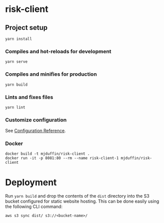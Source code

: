 # risk-client

## Project setup
```
yarn install
```

### Compiles and hot-reloads for development
```
yarn serve
```

### Compiles and minifies for production
```
yarn build
```

### Lints and fixes files
```
yarn lint
```

### Customize configuration
See [Configuration Reference](https://cli.vuejs.org/config/).

### Docker
```
docker build -t mjduffin/risk-client .
docker run -it -p 8081:80 --rm --name risk-client-1 mjduffin/risk-client
```

# Deployment

Run `yarn build` and drop the contents of the `dist` directory into the S3 bucket configured for static website hosting. This can be done easily using the following CLI command:

`aws s3 sync dist/ s3://<bucket-name>/`
